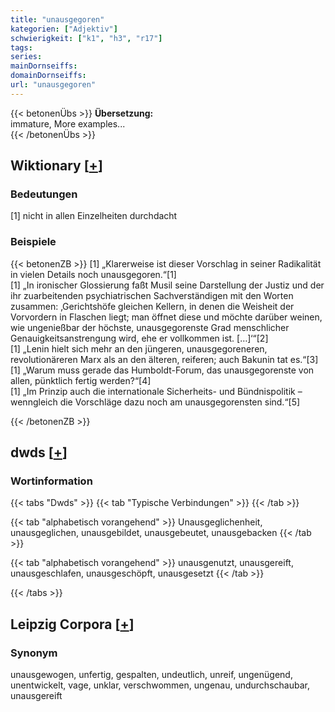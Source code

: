 ```yaml
---
title: "unausgegoren"
kategorien: ["Adjektiv"]
schwierigkeit: ["k1", "h3", "r17"]
tags:
series:
mainDornseiffs:
domainDornseiffs:
url: "unausgegoren"
---
```


{{< betonenÜbs >}}
**Übersetzung:**  
immature, More examples...  
{{< /betonenÜbs >}}

## Wiktionary [[+](https://de.wiktionary.org/wiki/unausgegoren)]

### Bedeutungen
[1] nicht in allen Einzelheiten durchdacht  

### Beispiele
{{< betonenZB >}}
[1] „Klarerweise ist dieser Vorschlag in seiner Radikalität in vielen Details noch unausgegoren.“[1]  
[1] „In ironischer Glossierung faßt Musil seine Darstellung der Justiz und der ihr zuarbeitenden psychiatrischen Sachverständigen mit den Worten zusammen: ‚Gerichtshöfe gleichen Kellern, in denen die Weisheit der Vorvordern in Flaschen liegt; man öffnet diese und möchte darüber weinen, wie ungenießbar der höchste, unausgegorenste Grad menschlicher Genauigkeitsanstrengung wird, ehe er vollkommen ist. […]‘“[2]  
[1] „Lenin hielt sich mehr an den jüngeren, unausgegoreneren, revolutionäreren Marx als an den älteren, reiferen; auch Bakunin tat es.“[3]  
[1] „Warum muss gerade das Humboldt-Forum, das unausgegorenste von allen, pünktlich fertig werden?“[4]  
[1] „Im Prinzip auch die internationale Sicherheits- und Bündnispolitik – wenngleich die Vorschläge dazu noch am unausgegorensten sind.“[5]  

{{< /betonenZB >}}


## dwds [[+](https://www.dwds.de/wb/unausgegoren)]

### Wortinformation
{{< tabs "Dwds" >}}
{{< tab "Typische Verbindungen" >}}
{{< /tab >}}

{{< tab "alphabetisch vorangehend" >}}
Unausgeglichenheit, unausgeglichen, unausgebildet, unausgebeutet, unausgebacken
{{< /tab >}}

{{< tab "alphabetisch vorangehend" >}}
unausgenutzt, unausgereift, unausgeschlafen, unausgeschöpft, unausgesetzt
{{< /tab >}}

{{< /tabs >}}

## Leipzig Corpora [[+](https://corpora.uni-leipzig.de/en/res?word=unausgegoren&corpusId=deu_newscrawl-public_2018)]


### Synonym
unausgewogen, unfertig, gespalten, undeutlich, unreif, ungenügend, unentwickelt, vage, unklar, verschwommen, ungenau, undurchschaubar, unausgereift

